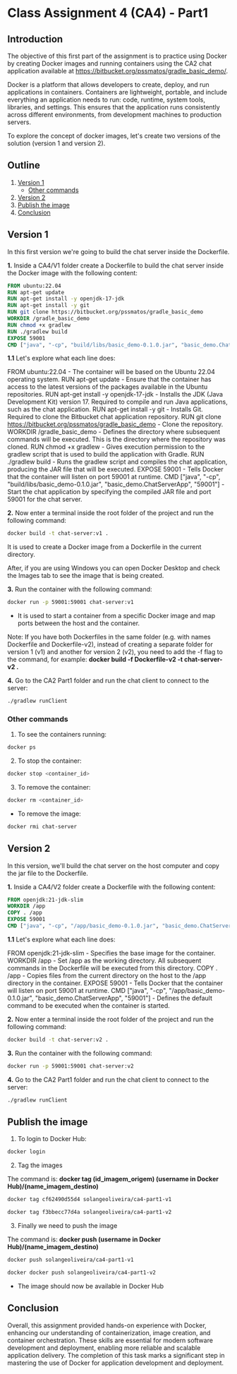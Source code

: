 # Class Assignment 4 (CA4) - Part1

## Introduction

The objective of this first part of the assignment is to practice using Docker by creating Docker images and running containers using the CA2 chat application available at https://bitbucket.org/pssmatos/gradle_basic_demo/. 

Docker is a platform that allows developers to create, deploy, and run applications in containers. Containers are lightweight, portable, and include everything an application needs to run: code, runtime, system tools, libraries, and settings. This ensures that the application runs consistently across different environments, from development machines to production servers.

To explore the concept of docker images, let's create two versions of the solution (version 1 and version 2).

## Outline

1. [Version 1](#Version-1)
    - [Other commands](#Other-commands)
2. [Version 2](#Version-2)
3. [Publish the image](#Publish-the-image)
4. [Conclusion](Conclusion)


## Version 1

In this first version we're going to build the chat server inside the Dockerfile.

**1.** Inside a CA4/V1 folder create a Dockerfile to build the chat server inside the Docker image with the following content:

```Dockerfile
FROM ubuntu:22.04
RUN apt-get update
RUN apt-get install -y openjdk-17-jdk
RUN apt-get install -y git
RUN git clone https://bitbucket.org/pssmatos/gradle_basic_demo
WORKDIR /gradle_basic_demo
RUN chmod +x gradlew
RUN ./gradlew build
EXPOSE 59001
CMD ["java", "-cp", "build/libs/basic_demo-0.1.0.jar", "basic_demo.ChatServerApp", "59001"]
```

**1.1** Let's explore what each line does:

FROM ubuntu:22.04                       - The container will be based on the Ubuntu 22.04 operating system.
RUN apt-get update                      - Ensure that the container has access to the latest versions of the packages available in the Ubuntu repositories.
RUN apt-get install -y openjdk-17-jdk   - Installs the JDK (Java Development Kit) version 17. Required to compile and run Java applications, such as the chat application.
RUN apt-get install -y git              - Installs Git. Required to clone the Bitbucket chat application repository.
RUN git clone https://bitbucket.org/pssmatos/gradle_basic_demo - Clone the repository.
WORKDIR /gradle_basic_demo              - Defines the directory where subsequent commands will be executed. This is the directory where the repository was cloned.
RUN chmod +x gradlew                    - Gives execution permission to the gradlew script that is used to build the application with Gradle.
RUN ./gradlew build                     - Runs the gradlew script and compiles the chat application, producing the JAR file that will be executed.
EXPOSE 59001                            - Tells Docker that the container will listen on port 59001 at runtime.
CMD ["java", "-cp", "build/libs/basic_demo-0.1.0.jar", "basic_demo.ChatServerApp", "59001"]  - Start the chat application by specifying the compiled JAR file and port 59001 for the chat server.

**2.** Now enter a terminal inside the root folder of the project and run the following command:

```bash 
docker build -t chat-server:v1 .
```

It is used to create a Docker image from a Dockerfile in the current directory.

After, if you are using Windows you can open Docker Desktop and check the Images tab to see the image that is being created.

**3.** Run the container with the following command:

```bash
docker run -p 59001:59001 chat-server:v1
```

- It is used to start a container from a specific Docker image and map ports between the host and the container.

Note: If you have both Dockerfiles in the same folder (e.g. with names Dockerfile and Dockerfile-v2), instead of creating a separate folder for version 1 (v1) and another for version 2 (v2), you need to add the -f flag to the command, for example: **docker build -f Dockerfile-v2 -t chat-server-v2 .**

**4.** Go to the CA2 Part1 folder and run the chat client to connect to the server:

```bash
./gradlew runClient
```


### Other commands

1. To see the containers running:

```bash
docker ps
```

2. To stop the container:

```bash
docker stop <container_id>
```

3. To remove the container:

```bash
docker rm <container_id>
```

* To remove the image:

```bash
docker rmi chat-server
```


## Version 2

In this version, we'll build the chat server on the host computer and copy the jar file to the Dockerfile.

**1.** Inside a CA4/V2 folder create a Dockerfile with the following content:

```Dockerfile
FROM openjdk:21-jdk-slim
WORKDIR /app
COPY . /app
EXPOSE 59001
CMD ["java", "-cp", "/app/basic_demo-0.1.0.jar", "basic_demo.ChatServerApp", "59001"]
```

**1.1** Let's explore what each line does:

FROM openjdk:21-jdk-slim    - Specifies the base image for the container.
WORKDIR /app                - Set /app as the working directory. All subsequent commands in the Dockerfile will be executed from this directory.
COPY . /app                 - Copies files from the current directory on the host to the /app directory in the container.
EXPOSE 59001                - Tells Docker that the container will listen on port 59001 at runtime.
CMD ["java", "-cp", "/app/basic_demo-0.1.0.jar", "basic_demo.ChatServerApp", "59001"]  - Defines the default command to be executed when the container is started.

**2.** Now enter a terminal inside the root folder of the project and run the following command:

```bash 
docker build -t chat-server:v2 .
```

**3.** Run the container with the following command:

```bash
docker run -p 59001:59001 chat-server:v2
```

**4.** Go to the CA2 Part1 folder and run the chat client to connect to the server:

```bash
./gradlew runClient
```


## Publish the image

1. To login to Docker Hub:

```bash
docker login
```

2. Tag the images

The command is: **docker tag (id_imagem_origem) (username in Docker Hub)/(name_imagem_destino)**

```bash
docker tag cf62490d55d4 solangeoliveira/ca4-part1-v1
```

```bash
docker tag f3bbecc77d4a solangeoliveira/ca4-part1-v2
```

3. Finally we need to push the image

The command is: **docker push (username in Docker Hub)/(name_imagem_destino)**

```bash
docker push solangeoliveira/ca4-part1-v1
```

```bash
docker docker push solangeoliveira/ca4-part1-v2
```

* The image should now be available in Docker Hub


## Conclusion

Overall, this assignment provided hands-on experience with Docker, enhancing our understanding of containerization, image creation, and container orchestration. These skills are essential for modern software development and deployment, enabling more reliable and scalable application delivery. The completion of this task marks a significant step in mastering the use of Docker for application development and deployment.




